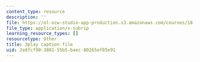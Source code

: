 ```yaml
---
content_type: resource
description: ''
file: https://ol-ocw-studio-app-production.s3.amazonaws.com/courses/18-01sc-single-variable-calculus-fall-2010/2e8fcf90380155b5baec80265ef85e91_aeXp1zC6Hls.vtt
file_type: application/x-subrip
learning_resource_types: []
resourcetype: Other
title: 3play caption file
uid: 2e8fcf90-3801-55b5-baec-80265ef85e91
---
```

